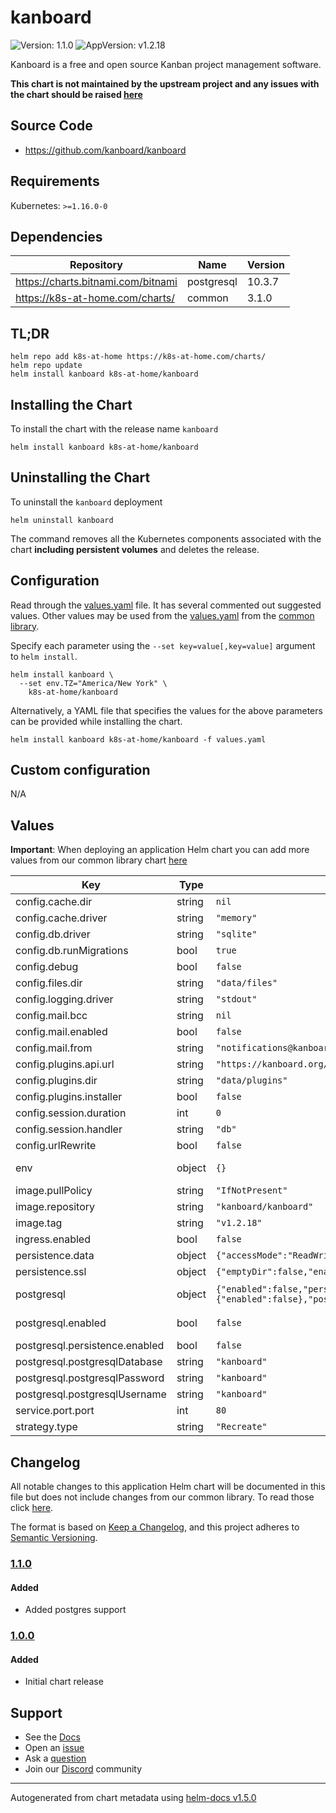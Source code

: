 # kanboard

![Version: 1.1.0](https://img.shields.io/badge/Version-1.1.0-informational?style=flat-square) ![AppVersion: v1.2.18](https://img.shields.io/badge/AppVersion-v1.2.18-informational?style=flat-square)

Kanboard is a free and open source Kanban project management software.

**This chart is not maintained by the upstream project and any issues with the chart should be raised [here](https://github.com/k8s-at-home/charts/issues/new/choose)**

## Source Code

* <https://github.com/kanboard/kanboard>

## Requirements

Kubernetes: `>=1.16.0-0`

## Dependencies

| Repository | Name | Version |
|------------|------|---------|
| https://charts.bitnami.com/bitnami | postgresql | 10.3.7 |
| https://k8s-at-home.com/charts/ | common | 3.1.0 |

## TL;DR

```console
helm repo add k8s-at-home https://k8s-at-home.com/charts/
helm repo update
helm install kanboard k8s-at-home/kanboard
```

## Installing the Chart

To install the chart with the release name `kanboard`

```console
helm install kanboard k8s-at-home/kanboard
```

## Uninstalling the Chart

To uninstall the `kanboard` deployment

```console
helm uninstall kanboard
```

The command removes all the Kubernetes components associated with the chart **including persistent volumes** and deletes the release.

## Configuration

Read through the [values.yaml](./values.yaml) file. It has several commented out suggested values.
Other values may be used from the [values.yaml](../common/values.yaml) from the [common library](../common).

Specify each parameter using the `--set key=value[,key=value]` argument to `helm install`.

```console
helm install kanboard \
  --set env.TZ="America/New York" \
    k8s-at-home/kanboard
```

Alternatively, a YAML file that specifies the values for the above parameters can be provided while installing the chart.

```console
helm install kanboard k8s-at-home/kanboard -f values.yaml
```

## Custom configuration

N/A

## Values

**Important**: When deploying an application Helm chart you can add more values from our common library chart [here](https://github.com/k8s-at-home/library-charts/tree/main/charts/stable/common)

| Key | Type | Default | Description |
|-----|------|---------|-------------|
| config.cache.dir | string | `nil` | Cache folder to use if cache driver is "file" |
| config.cache.driver | string | `"memory"` | Available cache drivers are "file" and "memory" |
| config.db.driver | string | `"sqlite"` | Database driver: sqlite, mysql or postgres |
| config.db.runMigrations | bool | `true` | Run automatically database migrations |
| config.debug | bool | `false` |  |
| config.files.dir | string | `"data/files"` | Folder for uploaded files |
| config.logging.driver | string | `"stdout"` | log driver: syslog, stderr, stdout or file |
| config.mail.bcc | string | `nil` |  |
| config.mail.enabled | bool | `false` | Enable/disable email configuration from the user interface |
| config.mail.from | string | `"notifications@kanboard.local"` |  |
| config.plugins.api.url | string | `"https://kanboard.org/plugins.json"` | default plugin directory URL |
| config.plugins.dir | string | `"data/plugins"` | Plugin folder |
| config.plugins.installer | bool | `false` | Enable/disable plugin installation from the user interface |
| config.session.duration | int | `0` | Session duration in second (0 = until the browser is closed) |
| config.session.handler | string | `"db"` | Session handler: db or php |
| config.urlRewrite | bool | `false` |  |
| env | object | `{}` | https://docs.kanboard.org/en/latest/admin_guide/docker.html#environment-variables |
| image.pullPolicy | string | `"IfNotPresent"` |  |
| image.repository | string | `"kanboard/kanboard"` |  |
| image.tag | string | `"v1.2.18"` |  |
| ingress.enabled | bool | `false` |  |
| persistence.data | object | `{"accessMode":"ReadWriteOnce","emptyDir":false,"enabled":false,"mountPath":"/var/www/app/data","size":"1Gi"}` | enable data persistence |
| persistence.ssl | object | `{"emptyDir":false,"enabled":false,"mountPath":"/etc/nginx/ssl"}` | enable SSL persistence |
| postgresql | object | `{"enabled":false,"persistence":{"enabled":false},"postgresqlDatabase":"kanboard","postgresqlPassword":"kanboard","postgresqlUsername":"kanboard"}` | Bitnami postgres chart. For more options see https://github.com/bitnami/charts/tree/master/bitnami/postgresql |
| postgresql.enabled | bool | `false` | true: use bitnami postgres instance -- false: use your own postgres instance |
| postgresql.persistence.enabled | bool | `false` | if database is stored to a PVC. Set to true when you are done testing. |
| postgresql.postgresqlDatabase | string | `"kanboard"` | Postgres database password |
| postgresql.postgresqlPassword | string | `"kanboard"` | Postgres database password |
| postgresql.postgresqlUsername | string | `"kanboard"` | Postgres database user name |
| service.port.port | int | `80` |  |
| strategy.type | string | `"Recreate"` |  |

## Changelog

All notable changes to this application Helm chart will be documented in this file but does not include changes from our common library. To read those click [here](https://github.com/k8s-at-home/library-charts/tree/main/charts/stable/common#changelog).

The format is based on [Keep a Changelog](https://keepachangelog.com/en/1.0.0/), and this project adheres to [Semantic Versioning](https://semver.org/spec/v2.0.0.html).

### [1.1.0]

#### Added

- Added postgres support

[1.1.0]: https://github.com/k8s-at-home/charts/tree/kanboard-1.1.0/charts/home-assistant

### [1.0.0]

#### Added

- Initial chart release

[1.0.0]: https://github.com/k8s-at-home/charts/tree/kanboard-1.0.0/charts/home-assistant

## Support

- See the [Docs](https://docs.k8s-at-home.com/our-helm-charts/getting-started/)
- Open an [issue](https://github.com/k8s-at-home/charts/issues/new/choose)
- Ask a [question](https://github.com/k8s-at-home/organization/discussions)
- Join our [Discord](https://discord.gg/sTMX7Vh) community

----------------------------------------------
Autogenerated from chart metadata using [helm-docs v1.5.0](https://github.com/norwoodj/helm-docs/releases/v1.5.0)